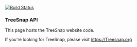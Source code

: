 [![Build Status](https://travis-ci.org/statonlab/Treesnap-website.svg?branch=master)](https://travis-ci.org/statonlab/Treesnap-website)


### TreeSnap API

This page hosts the TreeSnap website code.

If you're looking for TreeSnap, please visit https://Treesnap.org


